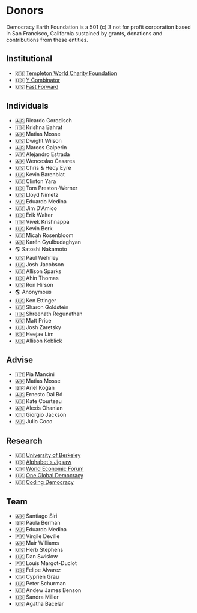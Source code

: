 # Donors

Democracy Earth Foundation is a 501 (c) 3 not for profit corporation based in San Francisco, California sustained by grants, donations and contributions from these entities.

## Institutional

  * 🇬🇧 [Templeton World Charity Foundation](http://templeton.org)
  * 🇺🇸 [Y Combinator](http://ycombinator.org)
  * 🇺🇸 [Fast Forward](https://ffwd.org)

## Individuals

  * 🇦🇷 Ricardo Gorodisch
  * 🇮🇳 Krishna Bahrat
  * 🇦🇷 Matias Mosse
  * 🇺🇸 Dwight Wilson
  * 🇦🇷 Marcos Galperin
  * 🇦🇷 Alejandro Estrada
  * 🇦🇷 Wenceslao Casares
  * 🇺🇸 Chris & Hedy Eyre
  * 🇺🇸 Kevin	Barenblat
  * 🇺🇸 Clinton Yara
  * 🇺🇸 Tom Preston-Werner
  * 🇺🇸 Lloyd Nimetz
  * 🇻🇪 Eduardo Medina
  * 🇺🇸 Jim D'Amico
  * 🇺🇸 Erik Walter
  * 🇮🇳 Vivek	Krishnappa
  * 🇺🇸 Kevin	Berk
  * 🇺🇸 Micah	Rosenbloom
  * 🇦🇲 Karén	Gyulbudaghyan
  * 🌎 Satoshi Nakamoto
  * 🇺🇸 Paul Wehrley
  * 🇺🇸 Josh Jacobson
  * 🇺🇸 Allison	Sparks
  * 🇺🇸 Ahin Thomas
  * 🇺🇸 Ron	Hirson
  * 🌎 Anonymous
  * 🇺🇸 Ken	Ettinger
  * 🇺🇸 Sharon Goldstein
  * 🇮🇳 Shreenath	Regunathan
  * 🇺🇸 Matt Price
  * 🇺🇸 Josh Zaretsky  
  * 🇰🇷 Heejae Lim
  * 🇺🇸 Allison	Koblick

## Advise

  * 🇮🇹 Pia Mancini  
  * 🇦🇷 Matias Mosse
  * 🇧🇷 Ariel Kogan
  * 🇦🇷 Ernesto Dal Bó
  * 🇺🇸 Kate Courteau
  * 🇦🇲 Alexis Ohanian
  * 🇨🇱 Giorgio Jackson
  * 🇻🇪 Julio Coco

## Research

  * 🇺🇸 [University of Berkeley](https://www.haas.berkeley.edu)
  * 🇺🇸 [Alphabet's Jigsaw](https://jigsaw.google.com)
  * 🇨🇭 [World Economic Forum](https://weforum.org)  
  * 🇺🇸 [One Global Democracy](https://oneglobaldemocracy.com/)
  * 🇺🇸 [Coding Democracy](https://codingdemocracy.tv)

## Team

  * 🇦🇷 Santiago Siri
  * 🇧🇷 Paula Berman
  * 🇻🇪 Eduardo Medina
  * 🇫🇷 Virgile Deville  
  * 🇦🇷 Mair Williams  
  * 🇺🇸 Herb Stephens
  * 🇺🇸 Dan Swislow  
  * 🇫🇷 Louis Margot-Duclot
  * 🇨🇴 Felipe Alvarez  
  * 🇨🇦 Cyprien Grau
  * 🇺🇸 Peter Schurman
  * 🇺🇸 Andew James Benson
  * 🇺🇸 Sandra Miller
  * 🇺🇸 Agatha Bacelar
  
  
  
